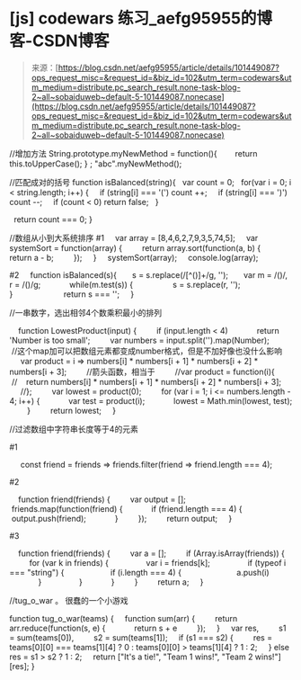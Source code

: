<!--yml
category: codewars
date: 2022-08-13 11:52:02
-->

# [js] codewars 练习_aefg95955的博客-CSDN博客

> 来源：[https://blog.csdn.net/aefg95955/article/details/101449087?ops_request_misc=&request_id=&biz_id=102&utm_term=codewars&utm_medium=distribute.pc_search_result.none-task-blog-2~all~sobaiduweb~default-5-101449087.nonecase](https://blog.csdn.net/aefg95955/article/details/101449087?ops_request_misc=&request_id=&biz_id=102&utm_term=codewars&utm_medium=distribute.pc_search_result.none-task-blog-2~all~sobaiduweb~default-5-101449087.nonecase)

//增加方法
String.prototype.myNewMethod = function(){
　　return this.toUpperCase();
} ;
"abc".myNewMethod();

//匹配成对的括号
function isBalanced(string){
  var count = 0;
  for(var i = 0; i < string.length; i++) {
    if (string[i] === '(') count ++;
    if (string[i] === ')') count --;
    if (count < 0) return false;
  }

  return count === 0;
}

//数组从小到大系统排序
#1
    var array = [8,4,6,2,7,9,3,5,74,5];
    var systemSort = function(array) {
        return array.sort(function(a, b) {
            return a - b;
        });
    }
    systemSort(array);
    console.log(array);

#2
    function isBalanced(s){
      s = s.replace(/[^()]+/g, '');
      var m = /\(\)/, r = /\(\)/g;      
      while(m.test(s)) {          
       s = s.replace(r, '');    
      }                
      return s === '';
    }

//一串数字，选出相邻4个数乘积最小的排列

    function LowestProduct(input) {
        if (input.length < 4)
            return 'Number is too small';
        var numbers = input.split('').map(Number);
        //这个map加可以把数组元素都变成number格式，但是不加好像也没什么影响
        var product = i => numbers[i] * numbers[i + 1] * numbers[i + 2] * numbers[i + 3];
        //箭头函数，相当于
        //var product = function(i){
        //    return numbers[i] * numbers[i + 1] * numbers[i + 2] * numbers[i + 3];
        //};
        var lowest = product(0);
        for (var i = 1; i <= numbers.length - 4; i++) {
            var test = product(i);
            lowest = Math.min(lowest, test);
        }
        return lowest;
    }

//过滤数组中字符串长度等于4的元素

#1

     const friend = friends => friends.filter(friend => friend.length === 4);

#2

    function friend(friends) {
        var output = [];
        friends.map(function(friend) {
            if (friend.length === 4) {
                output.push(friend);
            }
        });
        return output;
    }

#3

    function friend(friends) {
        var a = [];
        if (Array.isArray(friends)) {
            for (var k in friends) {
                var i = friends[k];
                if (typeof i === "string") {
                    if (i.length === 4) {
                        a.push(i)
                    }
                }
            }
        }
        return a;
    }

//tug_o_war 。 很蠢的一个小游戏

function tug_o_war(teams) {
    function sum(arr) {
        return arr.reduce(function(s, e) {
            return s + e
        });
    }
    var res,
        s1 = sum(teams[0]),
        s2 = sum(teams[1]);
    if (s1 === s2) {
        res = teams[0][0] === teams[1][4] ? 0 : teams[0][0] > teams[1][4] ? 1 : 2;
    } else res = s1 > s2 ? 1 : 2;
    return ["It's a tie!", "Team 1 wins!", "Team 2 wins!"][res];
}